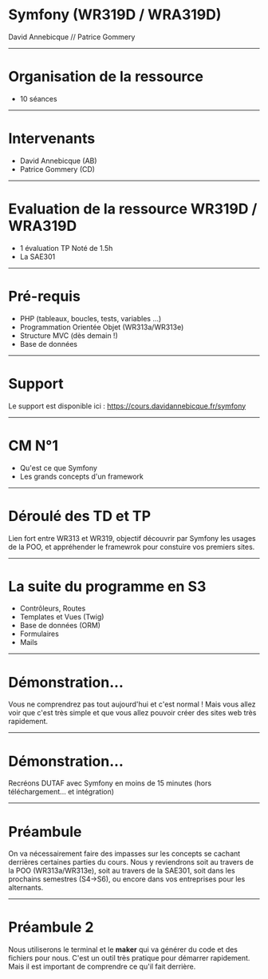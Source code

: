 # Symfony (WR319D / WRA319D)

David Annebicque // Patrice Gommery

---

# Organisation de la ressource

* 10 séances

---

# Intervenants

* David Annebicque (AB)
* Patrice Gommery (CD)

---

# Evaluation de la ressource WR319D / WRA319D

* 1 évaluation TP Noté de 1.5h
* La SAE301

---

# Pré-requis

* PHP (tableaux, boucles, tests, variables ...)
* Programmation Orientée Objet (WR313a/WR313e)
* Structure MVC (dès demain !)
* Base de données

---

# Support

Le support est disponible ici : https://cours.davidannebicque.fr/symfony

---

# CM N°1

* Qu'est ce que Symfony
* Les grands concepts d'un framework

---

# Déroulé des TD et TP

Lien fort entre WR313 et WR319, objectif découvrir par Symfony les usages de la POO, et appréhender le framewrok pour constuire vos premiers sites.

---

# La suite du programme en S3

* Contrôleurs, Routes
* Templates et Vues (Twig)
* Base de données (ORM)
* Formulaires
* Mails

---

# Démonstration...

Vous ne comprendrez pas tout aujourd'hui et c'est normal ! Mais vous allez voir que c'est très simple et que vous allez pouvoir créer des sites web très rapidement.

---

# Démonstration...

Recréons DUTAF avec Symfony en moins de 15 minutes (hors téléchargement... et intégration)

---

# Préambule

On va nécessairement faire des impasses sur les concepts se cachant derrières certaines parties du cours. Nous y reviendrons soit au travers de la POO (WR313a/WR313e), soit au travers de la SAE301, soit dans les prochains semestres (S4->S6), ou encore dans vos entreprises pour les alternants.

---

# Préambule 2

Nous utiliserons le terminal et le **maker** qui va générer du code et des fichiers pour nous. C'est un outil très pratique pour démarrer rapidement. Mais il est important de comprendre ce qu'il fait derrière.
